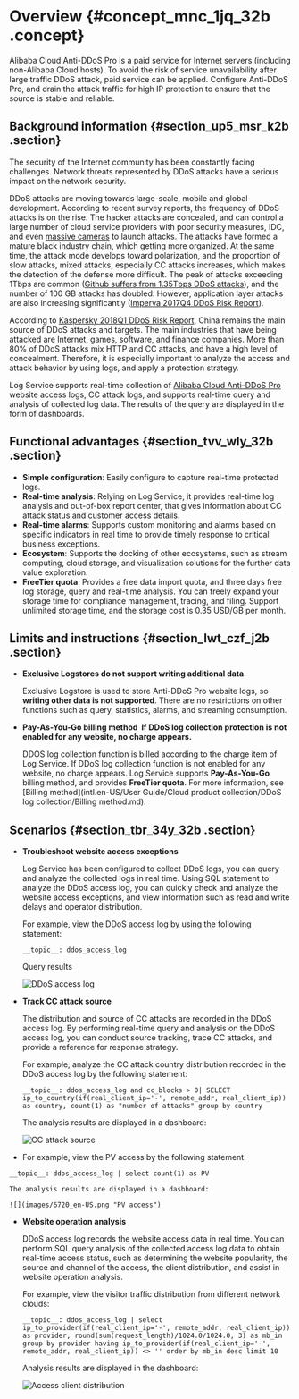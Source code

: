 # Overview {#concept_mnc_1jq_32b .concept}

Alibaba Cloud Anti-DDoS Pro is a paid service for Internet servers \(including non-Alibaba Cloud hosts\). To avoid the risk of service unavailability after large traffic DDoS attack, paid service can be applied. Configure Anti-DDoS Pro, and drain the attack traffic for high IP protection to ensure that the source is stable and reliable.

## Background information {#section_up5_msr_k2b .section}

The security of the Internet community has been constantly facing challenges. Network threats represented by DDoS attacks have a serious impact on the network security.

DDoS attacks are moving towards large-scale, mobile and global development. According to recent survey reports, the frequency of DDoS attacks is on the rise. The hacker attacks are concealed, and can control a large number of cloud service providers with poor security measures, IDC, and even [massive cameras](https://www.theinquirer.net/inquirer/news/2472432/iot-enabled-botnet-launches-record-15tbps-DDoS-attack) to launch attacks. The attacks have formed a mature black industry chain, which getting more organized. At the same time, the attack mode develops toward polarization, and the proportion of slow attacks, mixed attacks, especially CC attacks increases, which makes the detection of the defense more difficult. The peak of attacks exceeding 1Tbps are common \([Github suffers from 1.35Tbps DDoS attacks](https://githubengineering.com/DDoS-incident-report/)\), and the number of 100 GB attacks has doubled. However, application layer attacks are also increasing significantly \([Imperva 2017Q4 DDoS Risk Report](https://www.incapsula.com/DDoS-report/DDoS-report-q4-2017.html?_ga=2.139765171.1246111435.1527749645-1676000790.1527166554)\).

According to [Kaspersky 2018Q1 DDoS Risk Report](https://securelist.com/DDoS-report-in-q1-2018/85373/), China remains the main source of DDoS attacks and targets. The main industries that have being attacked are Internet, games, software, and finance companies. More than 80% of DDoS attacks mix HTTP and CC attacks, and have a high level of concealment. Therefore, it is especially important to analyze the access and attack behavior by using logs, and apply a protection strategy.

Log Service supports real-time collection of [Alibaba Cloud Anti-DDoS Pro](https://www.aliyun.com/product/DDoS/) website access logs, CC attack logs, and supports real-time query and analysis of collected log data. The results of the query are displayed in the form of dashboards.

## Functional advantages {#section_tvv_wly_32b .section}

-   **Simple configuration**: Easily configure to capture real-time protected logs.
-   **Real-time analysis**: Relying on Log Service, it provides real-time log analysis and out-of-box report center, that gives information about CC attack status and customer access details. 
-   **Real-time alarms**: Supports custom monitoring and alarms based on specific indicators in real time to provide timely response to critical business exceptions.  
-   **Ecosystem**: Supports the docking of other ecosystems, such as stream computing, cloud storage, and visualization solutions for the further data value exploration.
-   **FreeTier quota**: Provides a free data import quota, and three days free log storage, query and real-time analysis. You can freely expand your storage time for compliance management, tracing, and filing. Support unlimited storage time, and the storage cost is 0.35 USD/GB per month.

## Limits and instructions {#section_lwt_czf_j2b .section}

-   **Exclusive Logstores do not support writing additional data**.

    Exclusive Logstore is used to store Anti-DDoS Pro website logs, so **writing other data is not supported**. There are no restrictions on other functions such as query, statistics, alarms, and streaming consumption.

-   **Pay-As-You-Go billing method  If DDoS log collection protection is not enabled for any website, no charge appears.**

    DDOS log collection function is billed according to the charge item of Log Service. If DDoS log collection function is not enabled for any website, no charge appears. Log Service supports **Pay-As-You-Go** billing method, and provides **FreeTier quota**. For more information, see [Billing method](intl.en-US/User Guide/Cloud product collection/DDoS log collection/Billing method.md).


## Scenarios {#section_tbr_34y_32b .section}

-   **Troubleshoot website access exceptions**

    Log Service has been configured to collect DDoS logs, you can query and analyze the collected logs in real time. Using SQL statement to analyze the DDoS access log, you can quickly check and analyze the website access exceptions, and view information such as read and write delays and operator distribution.  

    For example, view the DDoS access log by using the following statement:

    ```
    __topic__: ddos_access_log
    ```

    Query results

    ![](images/6718_en-US.png "DDoS access log")

-   **Track CC attack source**

    The distribution and source of CC attacks are recorded in the DDoS access log. By performing real-time query and analysis on the DDoS access log, you can conduct source tracking, trace CC attacks, and provide a reference for response strategy. 

    For example, analyze the CC attack country distribution recorded in the DDoS access log by the following statement:

    ```
    __topic__: ddos_access_log and cc_blocks > 0| SELECT ip_to_country(if(real_client_ip='-', remote_addr, real_client_ip)) as country, count(1) as "number of attacks" group by country
    ```

    The analysis results are displayed in a dashboard:

    ![](images/6719_en-US.png "CC attack source")

-   For example, view the PV access by the following statement:

```
__topic__: ddos_access_log | select count(1) as PV
```

    The analysis results are displayed in a dashboard:

    ![](images/6720_en-US.png "PV access")

-   **Website operation analysis**

    DDoS access log records the website access data in real time. You can perform SQL query analysis of the collected access log data to obtain real-time access status, such as determining the website popularity, the source and channel of the access, the client distribution, and assist in website operation analysis.

    For example, view the visitor traffic distribution from different network clouds:

    ```
    __topic__: ddos_access_log | select ip_to_provider(if(real_client_ip='-', remote_addr, real_client_ip)) as provider, round(sum(request_length)/1024.0/1024.0, 3) as mb_in group by provider having ip_to_provider(if(real_client_ip='-', remote_addr, real_client_ip)) <> '' order by mb_in desc limit 10
    ```

    Analysis results are displayed in the dashboard:

    ![](images/6721_en-US.png "Access client distribution")


